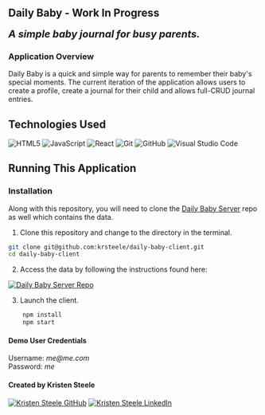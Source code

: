 ## Daily Baby - Work In Progress

<b style="font-size: 20px;"><i>A simple baby journal for busy parents.</i></b>

### Application Overview

Daily Baby is a quick and simple way for parents to remember their baby's special moments. The current iteration of the application allows users to create a profile, create a journal for their child and allows full-CRUD journal entries.

## Technologies Used
![HTML5](https://img.shields.io/badge/html5%20-%23E34F26.svg?&style=for-the-badge&logo=html5&logoColor=white) ![JavaScript](https://img.shields.io/badge/javascript%20-%23323330.svg?&style=for-the-badge&logo=javascript&logoColor=%23F7DF1E) ![React](https://img.shields.io/badge/react%20-%2320232a.svg?&style=for-the-badge&logo=react&logoColor=%2361DAFB) ![Git](https://img.shields.io/badge/git%20-%23F05033.svg?&style=for-the-badge&logo=git&logoColor=white) ![GitHub](https://img.shields.io/badge/github%20-%23121011.svg?&style=for-the-badge&logo=github&logoColor=white) ![Visual Studio Code](https://img.shields.io/badge/VSCode%20-%23007ACC.svg?&style=for-the-badge&logo=visual-studio-code&logoColor=white)

## Running This Application

### Installation
Along with this repository, you will need to clone the [Daily Baby Server](https://github.com/krsteele/daily-baby-server) repo as well which contains the data.

1. Clone this repository and change to the directory in the terminal.

```sh
git clone git@github.com:krsteele/daily-baby-client.git
cd daily-baby-client
```
2. Access the data by following the instructions found here:

<a href="https://www.github.com/krsteele/daily-baby-server" target="_blank"><img src="https://img.shields.io/badge/server repo%20-%2375120e.svg?&style=for-the-badge&&logoColor=white" alt="Daily Baby Server Repo" style="height: auto !important; width: auto !important;" /></a>

3. Launch the client.

```sh
    npm install
    npm start
```

#### Demo User Credentials

<p>
Username: <i>me@me.com</i>
<br>
Password: <i>me</i>

#### Created by Kristen Steele

<a href="https://www.github.com/krsteele/" target="_blank"><img src="https://img.shields.io/badge/github%20-%23121011.svg?&style=for-the-badge&logo=github&logoColor=white" alt="Kristen Steele GitHub" style="height: auto !important;width: auto !important;" /></a> <a href="https://www.linkedin.com/in/kristenraesteele/" target="_blank"><img src="https://img.shields.io/badge/linkedin%20-%230077B5.svg?&style=for-the-badge&logo=linkedin&logoColor=white" alt="Kristen Steele LinkedIn" style="height: auto !important;width: auto !important;" /></a>
